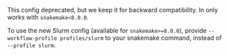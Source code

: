 This config deprecated, but we keep it for backward compatibility.
In only works with `snakemake<8.0.0`.

To use the new Slurm config (available for `snakemake>=8.0.0`), provide `--workflow-profile profiles/slurm` to your snakemake command, instead of `--profile slurm`.
